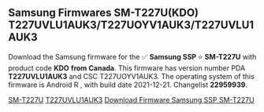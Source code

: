 <h2>Samsung Firmwares SM-T227U(KDO) T227UVLU1AUK3/T227UOYV1AUK3/T227UVLU1AUK3</h2>
Download the Samsung firmware for the ✅ <strong>Samsung SSP </strong> ⭐ <strong>SM-T227U</strong> with product code <strong>KDO</strong> <strong> from Canada</strong>. This firmware has version number PDA <strong>T227UVLU1AUK3</strong> and CSC T227UOYV1AUK3. The operating system of this firmware is Android R , with build date 2021-12-21. Changelist <strong>22959939</strong>.

[SM-T227U](https://samfirm.shop/samsung/model/SM-T227U)
[T227UVLU1AUK3](https://samfirm.shop/samsung/pda/T227UVLU1AUK3)
[Download Firmware Samsung SSP SM-T227U](https://samfirm.shop/samsung/firmware/483825)
